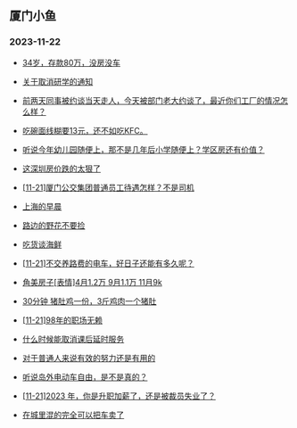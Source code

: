 ## 厦门小鱼 
### 2023-11-22

+ [34岁，存款80万，没房没车](http://bbs.xmfish.com/read-htm-tid-18108955.html)

+ [关于取消研学的通知](http://bbs.xmfish.com/read-htm-tid-18108988.html)

+ [前两天同事被约谈当天走人，今天被部门老大约谈了，最近你们工厂的情况怎么样？](http://bbs.xmfish.com/read-htm-tid-18109059.html)

+ [吃碗面线糊要13元，还不如吃KFC。](http://bbs.xmfish.com/read-htm-tid-18108965.html)

+ [听说今年幼儿园随便上，那不是几年后小学随便上？学区房还有价值？](http://bbs.xmfish.com/read-htm-tid-18108984.html)

+ [这深圳房价跌的太狠了](http://bbs.xmfish.com/read-htm-tid-18109204.html)

+ [[11-21]厦门公交集团普通员工待遇怎样？不是司机](http://bbs.xmfish.com/read-htm-tid-18108980.html)

+ [上海的早晨](http://bbs.xmfish.com/read-htm-tid-18108962.html)

+ [路边的野花不要捡](http://bbs.xmfish.com/read-htm-tid-18109227.html)

+ [吃货谈海鲜](http://bbs.xmfish.com/read-htm-tid-18109168.html)

+ [[11-21]不交养路费的电车，好日子还能有多久呢？](http://bbs.xmfish.com/read-htm-tid-18109067.html)

+ [角美房子[表情]4月1.2万  9月1.1万 11月9k](http://bbs.xmfish.com/read-htm-tid-18109301.html)

+ [30分钟 猪肚鸡一份，3斤鸡肉一个猪肚](http://bbs.xmfish.com/read-htm-tid-18109199.html)

+ [[11-21]98年的职场无赖](http://bbs.xmfish.com/read-htm-tid-18109087.html)

+ [什么时候能取消课后延时服务](http://bbs.xmfish.com/read-htm-tid-18109284.html)

+ [对于普通人来说有效的努力还是有用的](http://bbs.xmfish.com/read-htm-tid-18109216.html)

+ [听说岛外电动车自由，是不是真的？](http://bbs.xmfish.com/read-htm-tid-18109174.html)

+ [[11-21]2023 年，你是升职加薪了，还是被裁员失业了？](http://bbs.xmfish.com/read-htm-tid-18109327.html)

+ [在城里混的完全可以把车卖了](http://bbs.xmfish.com/read-htm-tid-18109377.html)

